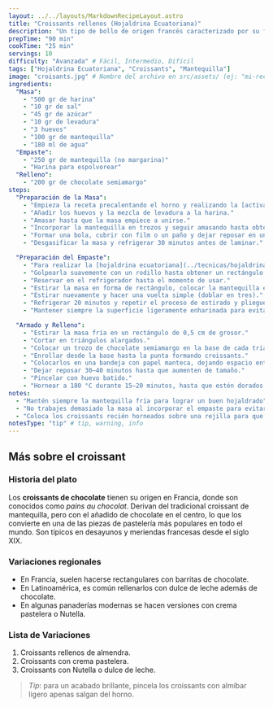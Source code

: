 ```yaml
---
layout: ../../layouts/MarkdownRecipeLayout.astro
title: "Croissants rellenos (Hojaldrina Ecuatoriana)"
description: "Un tipo de bollo de origen francés caracterizado por su forma de media luna. Con textura hojaldrada y un sabor ligeramente dulce, es crujiente en el exterior y suave en el interior."
prepTime: "90 min"
cookTime: "25 min"
servings: 10
difficulty: "Avanzada" # Fácil, Intermedio, Difícil
tags: ["Hojaldrina Ecuatoriana", "Croissants", "Mantequilla"]
image: "croisants.jpg" # Nombre del archivo en src/assets/ (ej: "mi-receta.jpg")
ingredients:
  "Masa":
    - "500 gr de harina"
    - "10 gr de sal"
    - "45 gr de azúcar"
    - "10 gr de levadura"
    - "3 huevos"
    - "100 gr de mantequilla"
    - "180 ml de agua"
  "Empaste":
    - "250 gr de mantequilla (no margarina)"
    - "Harina para espolvorear"
  "Relleno":
    - "200 gr de chocolate semiamargo"
steps:
  "Preparación de la Masa":
    - "Empieza la receta precalentando el horno y realizando la [activación de la levadura](../tecnicas/activar-levadura)."
    - "Añadir los huevos y la mezcla de levadura a la harina."
    - "Amasar hasta que la masa empiece a unirse."
    - "Incorporar la mantequilla en trozos y seguir amasando hasta obtener una masa lisa y elástica."
    - "Formar una bola, cubrir con film o un paño y dejar reposar en un lugar cálido durante 1 hora, hasta que duplique su tamaño."
    - "Desgasificar la masa y refrigerar 30 minutos antes de laminar."

  "Preparación del Empaste":
    - "Para realizar la [hojaldrina ecuatoriana](../tecnicas/hojaldrina-ecuatoriana), colocar la mantequilla fría entre dos papeles encerados."
    - "Golpearla suavemente con un rodillo hasta obtener un rectángulo plano y uniforme."
    - "Reservar en el refrigerador hasta el momento de usar."
    - "Estirar la masa en forma de rectángulo, colocar la mantequilla en el centro y plegar los extremos como un sobre."
    - "Estirar nuevamente y hacer una vuelta simple (doblar en tres)."
    - "Refrigerar 20 minutos y repetir el proceso de estirado y pliegue 3 veces más para formar las capas."
    - "Mantener siempre la superficie ligeramente enharinada para evitar que la masa se pegue."

  "Armado y Relleno":
    - "Estirar la masa fría en un rectángulo de 0,5 cm de grosor."
    - "Cortar en triángulos alargados."
    - "Colocar un trozo de chocolate semiamargo en la base de cada triángulo."
    - "Enrollar desde la base hasta la punta formando croissants."
    - "Colocarlos en una bandeja con papel manteca, dejando espacio entre cada uno."
    - "Dejar reposar 30–40 minutos hasta que aumenten de tamaño."
    - "Pincelar con huevo batido."
    - "Hornear a 180 °C durante 15–20 minutos, hasta que estén dorados y hojaldrados."
notes:
  - "Mantén siempre la mantequilla fría para lograr un buen hojaldrado"
  - "No trabajes demasiado la masa al incorporar el empaste para evitar que se rompan las capas."
  - "Coloca los croissants recién horneados sobre una rejilla para que conserven su textura crujiente. "
notesType: "tip" # tip, warning, info
---
```


## Más sobre el croissant

### Historia del plato
Los **croissants de chocolate** tienen su origen en Francia, donde son conocidos como *pains au chocolat*. Derivan del tradicional croissant de mantequilla, pero con el añadido de chocolate en el centro, lo que los convierte en una de las piezas de pastelería más populares en todo el mundo. Son típicos en desayunos y meriendas francesas desde el siglo XIX.  

### Variaciones regionales
- En Francia, suelen hacerse rectangulares con barritas de chocolate.  
- En Latinoamérica, es común rellenarlos con dulce de leche además de chocolate.  
- En algunas panaderías modernas se hacen versiones con crema pastelera o Nutella.  

### Lista de Variaciones
1. Croissants rellenos de almendra.  
2. Croissants con crema pastelera.  
3. Croissants con Nutella o dulce de leche.  

> *Tip*: para un acabado brillante, pincela los croissants con almíbar ligero apenas salgan del horno.  